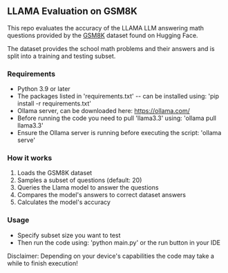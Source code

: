 ## LLAMA Evaluation on GSM8K
This repo evaluates the accuracy of the LLAMA LLM answering math questions provided by the [GSM8K](https://huggingface.co/datasets/openai/gsm8k) dataset found on Hugging Face.

The dataset provides the school math problems and their answers and is split into a training and testing subset.

### Requirements

- Python 3.9 or later
- The packages listed in 'requirements.txt' -- can be installed using: 'pip install -r requirements.txt'
- Ollama server, can be downloaded here: https://ollama.com/
- Before running the code you need to pull 'llama3.3' using: 'ollama pull llama3.3'
- Ensure the Ollama server is running before executing the script: 'ollama serve'

### How it works
1. Loads the GSM8K dataset
2. Samples a subset of questions (default: 20)
3. Queries the Llama model to answer the questions
4. Compares the model's answers to correct dataset answers
5. Calculates the model's accuracy

### Usage
- Specify subset size you want to test
- Then run the code using: 'python main.py' or the run button in your IDE

Disclaimer: Depending on your device's capabilities the code may take a while to finish execution!

